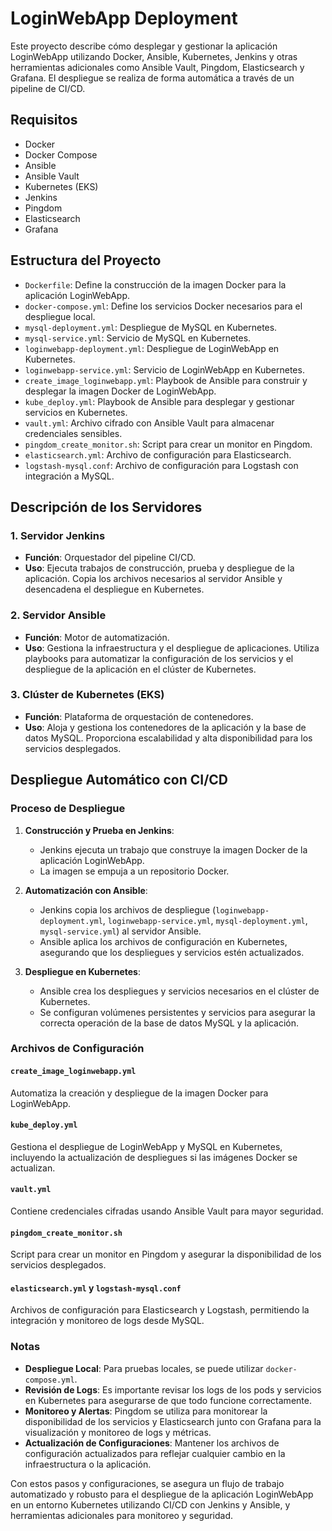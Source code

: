 # LoginWebApp Deployment

Este proyecto describe cómo desplegar y gestionar la aplicación LoginWebApp utilizando Docker, Ansible, Kubernetes, Jenkins y otras herramientas adicionales como Ansible Vault, Pingdom, Elasticsearch y Grafana. El despliegue se realiza de forma automática a través de un pipeline de CI/CD.

## Requisitos

- Docker
- Docker Compose
- Ansible
- Ansible Vault
- Kubernetes (EKS)
- Jenkins
- Pingdom
- Elasticsearch
- Grafana

## Estructura del Proyecto

- `Dockerfile`: Define la construcción de la imagen Docker para la aplicación LoginWebApp.
- `docker-compose.yml`: Define los servicios Docker necesarios para el despliegue local.
- `mysql-deployment.yml`: Despliegue de MySQL en Kubernetes.
- `mysql-service.yml`: Servicio de MySQL en Kubernetes.
- `loginwebapp-deployment.yml`: Despliegue de LoginWebApp en Kubernetes.
- `loginwebapp-service.yml`: Servicio de LoginWebApp en Kubernetes.
- `create_image_loginwebapp.yml`: Playbook de Ansible para construir y desplegar la imagen Docker de LoginWebApp.
- `kube_deploy.yml`: Playbook de Ansible para desplegar y gestionar servicios en Kubernetes.
- `vault.yml`: Archivo cifrado con Ansible Vault para almacenar credenciales sensibles.
- `pingdom_create_monitor.sh`: Script para crear un monitor en Pingdom.
- `elasticsearch.yml`: Archivo de configuración para Elasticsearch.
- `logstash-mysql.conf`: Archivo de configuración para Logstash con integración a MySQL.

## Descripción de los Servidores

### 1. Servidor Jenkins
- **Función**: Orquestador del pipeline CI/CD.
- **Uso**: Ejecuta trabajos de construcción, prueba y despliegue de la aplicación. Copia los archivos necesarios al servidor Ansible y desencadena el despliegue en Kubernetes.

### 2. Servidor Ansible
- **Función**: Motor de automatización.
- **Uso**: Gestiona la infraestructura y el despliegue de aplicaciones. Utiliza playbooks para automatizar la configuración de los servicios y el despliegue de la aplicación en el clúster de Kubernetes.

### 3. Clúster de Kubernetes (EKS)
- **Función**: Plataforma de orquestación de contenedores.
- **Uso**: Aloja y gestiona los contenedores de la aplicación y la base de datos MySQL. Proporciona escalabilidad y alta disponibilidad para los servicios desplegados.

## Despliegue Automático con CI/CD

### Proceso de Despliegue

1. **Construcción y Prueba en Jenkins**:
   - Jenkins ejecuta un trabajo que construye la imagen Docker de la aplicación LoginWebApp.
   - La imagen se empuja a un repositorio Docker.

2. **Automatización con Ansible**:
   - Jenkins copia los archivos de despliegue (`loginwebapp-deployment.yml`, `loginwebapp-service.yml`, `mysql-deployment.yml`, `mysql-service.yml`) al servidor Ansible.
   - Ansible aplica los archivos de configuración en Kubernetes, asegurando que los despliegues y servicios estén actualizados.

3. **Despliegue en Kubernetes**:
   - Ansible crea los despliegues y servicios necesarios en el clúster de Kubernetes.
   - Se configuran volúmenes persistentes y servicios para asegurar la correcta operación de la base de datos MySQL y la aplicación.

### Archivos de Configuración

#### `create_image_loginwebapp.yml`
Automatiza la creación y despliegue de la imagen Docker para LoginWebApp.

#### `kube_deploy.yml`
Gestiona el despliegue de LoginWebApp y MySQL en Kubernetes, incluyendo la actualización de despliegues si las imágenes Docker se actualizan.

#### `vault.yml`
Contiene credenciales cifradas usando Ansible Vault para mayor seguridad.

#### `pingdom_create_monitor.sh`
Script para crear un monitor en Pingdom y asegurar la disponibilidad de los servicios desplegados.

#### `elasticsearch.yml` y `logstash-mysql.conf`
Archivos de configuración para Elasticsearch y Logstash, permitiendo la integración y monitoreo de logs desde MySQL.

### Notas

- **Despliegue Local**: Para pruebas locales, se puede utilizar `docker-compose.yml`.
- **Revisión de Logs**: Es importante revisar los logs de los pods y servicios en Kubernetes para asegurarse de que todo funcione correctamente.
- **Monitoreo y Alertas**: Pingdom se utiliza para monitorear la disponibilidad de los servicios y Elasticsearch junto con Grafana para la visualización y monitoreo de logs y métricas.
- **Actualización de Configuraciones**: Mantener los archivos de configuración actualizados para reflejar cualquier cambio en la infraestructura o la aplicación.

Con estos pasos y configuraciones, se asegura un flujo de trabajo automatizado y robusto para el despliegue de la aplicación LoginWebApp en un entorno Kubernetes utilizando CI/CD con Jenkins y Ansible, y herramientas adicionales para monitoreo y seguridad.
